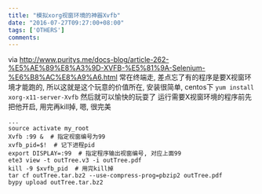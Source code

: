 ```yaml
---
title: "模拟xorg视窗环境的神器Xvfb"
date: "2016-07-27T09:27:00+08:00"
tags: ['OTHERS']
comments: 
---
```



via <http://www.puritys.me/docs-blog/article-262-%E5%AE%89%E8%A3%9D-XVFB-%E5%81%9A-Selenium-%E6%B8%AC%E8%A9%A6.html>
常在终端走, 差点忘了有的程序是要X视窗环境才能跑的, 所以这就是这个玩意的价值所在, 安装很简单, centos下
`yum install xorg-x11-server-Xvfb`
然后就可以愉快的玩耍了
运行需要X视窗环境的程序前先把他开启, 用完再kill掉, 嗯, 很完美
```
...
source activate my_root
Xvfb :99 &  # 指定视窗编号为99
xvfb_pid=$!  # 记下进程pid
export DISPLAY=:99  # 指定程序输出视窗编号, 对应上面99
ete3 view -t outTree.v3 -i outTree.pdf
kill -9 $xvfb_pid  # 用完kill掉
tar cf outTree.tar.bz2 --use-compress-prog=pbzip2 outTree.pdf
bypy upload outTree.tar.bz2
```